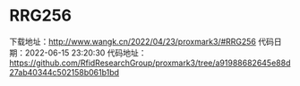 # RRG256
下载地址：http://www.wangk.cn/2022/04/23/proxmark3/#RRG256
代码日期：2022-06-15 23:20:30
代码地址：https://github.com/RfidResearchGroup/proxmark3/tree/a91988682645e88d27ab40344c502158b061b1bd
